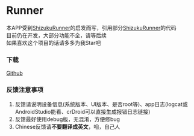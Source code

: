 # Runner
本APP受到[ShizukuRunner](https://github.com/WuDi-ZhanShen/ShizukuRunner)的启发而写，引用部分[ShizukuRunner](https://github.com/WuDi-ZhanShen/ShizukuRunner)的代码  
目前仍在开发，大部分功能不全，请等后续  
如果喜欢这个项目的话请多多为我Star吧

### 下载
[Github](https://github.com/yangFenTuoZi/Runner/releases)

### 反馈注意事项
1. 反馈请说明设备信息(系统版本、UI版本、是否root等)、app日志(logcat或AndroidStudio能看、crDroid可以直接生成报错日志链接)
2. 反馈最好使用debug版，无混淆，方便修bug
3. Chinese反馈请**不要翻译成英文**，咱，自己人
